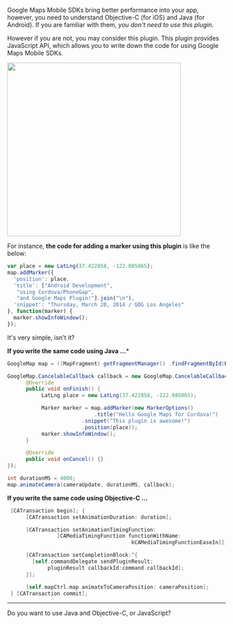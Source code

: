 Google Maps Mobile SDKs bring better performance into your app, however, you need to understand Objective-C (for iOS) and Java (for Android).
If you are familiar with them, _you don't need to use this plugin_.

However if you are not, you may consider this plugin.
This plugin provides JavaScript API, which allows you to write down the code for using Google Maps Mobile SDKs.

<img src="https://lh3.googleusercontent.com/bJj1qzo2RPIgPpLVrZvChJp1-EUfiNmOdvePBWN27hPQ94MbEV5_9-lP3J0pGu9Incp5KP6siXeqEE7tPUIDwfBu0CjJQ-d7kUZmYwWRXLbry-0-zvlhccW5JJUwIuF59uS0" width="400">

For instance, **the code for adding a marker using this plugin** is like the below:

```js
var place = new LatLng(37.422858, -122.085065);
map.addMarker({
  'position': place,
  'title': ["Android Development",
   "using Cordova/PhoneGap",
   "and Google Maps Plugin!"].join("\n"),
  'snippet': "Thursday, March 20, 2014 / GDG Los Angeles"
}, function(marker) {
  marker.showInfoWindow();
});
```

It's very simple, isn't it?

**If you write the same code using Java …***
```java
GoogleMap map = ((MapFragment) getFragmentManager() .findFragmentById(R.id.map)).getMap();

GoogleMap.CancelableCallback callback = new GoogleMap.CancelableCallback() {
      @Override
      public void onFinish() {
           LatLng place = new LatLng(37.422858, -122.085065);

           Marker marker = map.addMarker(new MarkerOptions()
                			.title("Hello Google Maps for Cordova!")
               			.snippet("This plugin is awesome!")
               			.position(place));
           marker.showInfoWindow();
      }

      @Override
      public void onCancel() {}
});

int durationMS = 4000;
map.animateCamera(cameraUpdate, durationMS, callback);
```

**If you write the same code using Objective-C …**
```objective-c
 [CATransaction begin]; {
      [CATransaction setAnimationDuration: duration];

      [CATransaction setAnimationTimingFunction:
                [CAMediaTimingFunction functionWithName:
                                        kCAMediaTimingFunctionEaseIn]];

      [CATransaction setCompletionBlock:^{
        [self.commandDelegate sendPluginResult:
             pluginResult callbackId:command.callbackId];
      }];

      [self.mapCtrl.map animateToCameraPosition: cameraPosition];
 } [CATransaction commit];
```

---

Do you want to use Java and Objective-C, or JavaScript?
